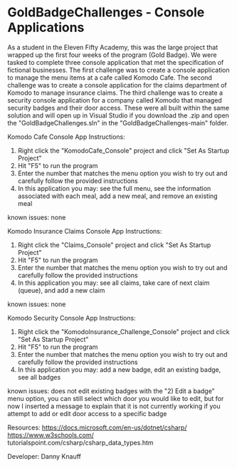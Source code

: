 # GoldBadgeChallenges - Console Applications

As a student in the Eleven Fifty Academy, this was the large project that wrapped up the first four weeks of the program (Gold Badge).  We were tasked to complete three console application that met the specification of fictional businesses.  The first challenge was to create a console application to manage the menu items at a cafe called Komodo Cafe.  The second challenge was to create a console application for the claims department of Komodo to manage insurance claims.  The third challenge was to create a security console application for a company called Komodo that managed security badges and their door access.  These were all built within the same solution and will open up in Visual Studio if you download the .zip and open the "GoldBadgeChallenges.sln" in the "GoldBadgeChallenges-main" folder.

Komodo Cafe Console App Instructions:

1. Right click the "KomodoCafe_Console" project and click "Set As Startup Project"
2. Hit "F5" to run the program
3. Enter the number that matches the menu option you wish to try out and carefully follow the provided instructions
4. In this application you may: see the full menu, see the information associated with each meal, add a new meal, and remove an existing meal

known issues: none

Komodo Insurance Claims Console App Instructions:

1. Right click the "Claims_Console" project and click "Set As Startup Project"
2. Hit "F5" to run the program
3. Enter the number that matches the menu option you wish to try out and carefully follow the provided instructions
4. In this application you may: see all claims, take care of next claim (queue), and add a new claim

known issues: none

Komodo Security Console App Instructions:

1. Right click the "KomodoInsurance_Challenge_Console" project and click "Set As Startup Project"
2. Hit "F5" to run the program
3. Enter the number that matches the menu option you wish to try out and carefully follow the provided instructions
4. In this application you may: add a new badge, edit an existing badge, see all badges

known issues: does not edit existing badges with the "2) Edit a badge" menu option, you can still select which door you would like to edit, but for now I inserted a message to explain that it is not currently working if you attempt to add or edit door access to a specific badge

Resources:
https://docs.microsoft.com/en-us/dotnet/csharp/
https://www.w3schools.com/
tutorialspoint.com/csharp/csharp_data_types.htm

Developer:
Danny Knauff
